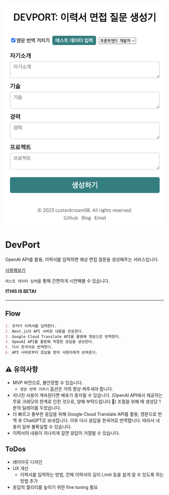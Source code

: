 ![sample](./sample.png)

# DevPort

OpenAI API를 활용, 이력서를 입력하면 예상 면접 질문을 생성해주는 서비스입니다.

[사용해보기](https://dev-port-omega.vercel.app/)

`테스트 데이터 입력`을 통해 간편하게 시연해볼 수 있습니다.

**❗THIS IS BETA❗**

---

## Flow

```md
1. 유저가 이력서를 입력한다.
2. Next.js의 API 서버로 내용을 전송한다.
3. Google Cloud Translate API를 활용해 영문으로 번역한다.
4. OpenAI API를 활용해 적절한 응답을 생성한다.
5. 다시 한국어로 번역한다.
6. API 서버로부터 응답을 받아 사용자에게 보여준다.
```

## ⚠️ 유의사항

- MVP 버전으로, 불안정할 수 있습니다.
  - `영문 번역 거치기` 옵션은 거의 항상 켜주셔야 합니다.
- 지나친 사용이 계속된다면 배포가 중지될 수 있습니다. (OpenAI API에서 제공하는 무료 크레딧의 한계로 인한 것으로, 양해 부탁드립니다 🥲) 조절을 위해 매 생성당 1분의 딜레이를 두었습니다.
- 더 빠르고 풍부한 응답을 위해 Google Cloud Translate API를 활용, 영문으로 번역 후 ChatGPT로 보내집니다. 이후 다시 응답을 한국어로 번역합니다. 따라서 내용이 일부 불확실할 수 있습니다.
- 이력서의 내용이 지나치게 길면 응답이 거절될 수 있습니다.

## ToDos

- 레이아웃 디자인
- UX 개선
  - 이력서를 입력하는 방법, 전체 이력서의 길이 Limit 등을 쉽게 알 수 있도록 하는 방법 추가
- 응답의 퀄리티를 높이기 위한 fine tuning 필요
